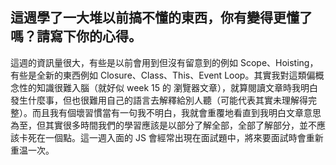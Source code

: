 ## 這週學了一大堆以前搞不懂的東西，你有變得更懂了嗎？請寫下你的心得。
這週的資訊量很大，有些是以前會用到但沒有留意到的例如 Scope、Hoisting，有些是全新的東西例如 Closure、Class、This、Event Loop。其實我對這類偏概念性的知識很難入腦（就好似 week 15 的 瀏覽器文章），就算閱讀文章時我明白發生什麼事，但也很難用自己的語言去解釋給別人聽（可能代表其實未理解得完整）。而且我有個壞習慣當有一句我不明白，我就會重覆地看直到我明白文章意思為至，但其實很多時間我們的學習應該是以部分了解全部，全部了解部分，並不應該卡死在一個點。這一週入面的 JS 會經常出現在面試題中，將來要面試時會重新重温一次。
